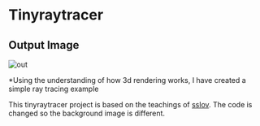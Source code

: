 # Tinyraytracer

Output Image
-
![out](https://user-images.githubusercontent.com/86592569/138553600-1beee55d-3ee1-4bad-9fe1-4578f1b36189.jpg)



*Using the understanding of how 3d rendering works, I have created a simple ray tracing example

This tinyraytracer project is based on the teachings of [sslov](https://github.com/ssloy/tinyraytracer/).
The code is changed so the background image is different.

